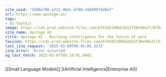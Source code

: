 ```yaml
---
site_uuid: "2586e786-a721-46dc-b788-e5849974d8e7"
url: https://www.upstage.ai/
tags:
- AI-Toolkit
image: https://cdn.prod.website-files.com/6743d5190bb2b52f38e99e37/678e59ec2c46de320b8f4224_OG%20Upstage%20Console.jpg
site_name: Upstage AI
title: Upstage AI - Building intelligence for the future of work
favicon: https://cdn.prod.website-files.com/6743d5190bb2b52f38e99e37/6748713db65988aab4e2dbf7_G.WEB.svg
last_jina_request: '2025-03-09T06:45:05.327Z'
jina_error: 'Error occurred'
og_last_fetch: 2025-03-07T05:19:01.840Z
---
```

[[Small Language Models]]
[[Artificial Intelligence|Enterprise AI]]
